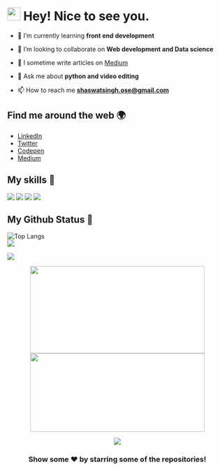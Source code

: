 <h1><img src="https://emojis.slackmojis.com/emojis/images/1531849430/4246/blob-sunglasses.gif?1531849430" width="30"/> Hey! Nice to see you.</h1>

- 🌱 I’m currently learning **front end development**

- 👯 I’m looking to collaborate on **Web development and Data science**

- 📝 I sometime write articles on [Medium](https://medium.com/@shaswatsingh19)

- 💬 Ask me about **python and video editing**

- 📫 How to reach me **shaswatsingh.ose@gmail.com**



## Find me around the web 🌍
- [LinkedIn](https://linkedin.com/in/shaswat-singh-035a84144/)
- [Twitter](https://twitter.com/_ShaswatSingh19)
- [Codepen](https://codepen.io/shaswat-singh)
- [Medium](https://medium.com/@shaswatsingh19)

## My skills 🚀

![](https://img.shields.io/badge/Python-3776AB?style=for-the-badge&logo=python&logoColor=white)
![](https://img.shields.io/badge/HTML5-E34F26?style=for-the-badge&logo=html5&logoColor=white)
![](https://img.shields.io/badge/CSS3-1572B6?style=for-the-badge&logo=css3&logoColor=white)
![](https://img.shields.io/badge/JavaScript-F7DF1E?style=for-the-badge&logo=javascript&logoColor=black)


## My Github Status 🦸

![Top Langs](https://github-readme-stats.vercel.app/api/top-langs/?username=shaswatsingh19&hide=jupyter%20notebook&langs_count=6&theme=dark&layout=compact)
<br>
![](https://github-readme-stats.vercel.app/api?username=shaswatsingh19&show_icons=true&theme=dark&title_color=fff&text_color=fff)

![](https://github-readme-streak-stats.herokuapp.com/?user=shaswatsingh19&theme=blue-green)


<p align="center">
    <img
        height="200em"
	 width="400em"
        src="https://github-readme-stats.vercel.app/api?username=shaswatsingh19&show_icons=true&theme=dark&title_color=fff&text_color=fff"
    />
    <img
        height="180em"
	width="400em"
        src="https://github-readme-stats.vercel.app/api/top-langs/?username=shaswatsingh19&hide=jupyter%20notebook&langs_count=6&theme=dark&layout=compact"
    />
</p>


<p align='center'><img src='https://visitor-badge.laobi.icu/badge?page_id=shaswatsingh19'></p>


<div align="center">

### Show some ❤️ by starring some of the repositories!
</div>

